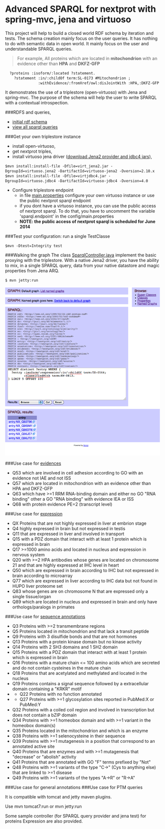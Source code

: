 Advanced SPARQL for nextprot with spring-mvc, jena and virtuoso 
===============================================================

This project will help to build a closed world RDF schema by iteration and tests. The schema creation mainly focus on the user queries. It has nothing to do with semantic data in open world. It mainly focus on the user and understandable SPARQL queries. 
> For example, All proteins which are located in **mitochondrion** with an evidence other than **HPA** and **DKFZ-GFP**
```SPARQL
  ?proteins :isoform/:located ?statement.
    ?statement :in/:childOf term:SL-0173 #Mitochondrion ; 
               :withEvidence/:fromXref/owl:disJointWith :HPA,:DKFZ-GFP
```  


It demonstrates the use of a triplestore (open-virtuoso) with Jena and spring-mvc. The purpose of the schema will help the user to write SPARQL with a contextual introspection.

###RDFS and queries,
* [initial rdf schema](src/main/resources/owl)
* [view all sparql queries](src/test/resources/sparql)

###Get your own triplestore instance 
* install open-virtuoso,
* get nextprot triples, 
* install virtuoso jena driver ([download Jena2 provider and jdbc4  jars](http://virtuoso.openlinksw.com/dataspace/doc/dav/wiki/Main/VOSDownload#Jena%20Provider)),
```shell
$mvn install:install-file -Dfile=virt_jena2.jar -DgroupId=virtuoso.jena2 -DartifactId=virtuoso-jena2 -Dversion=2.10.x
$mvn install:install-file -Dfile=virtjdbc4.jar -DgroupId=virtuoso.jdbc4 -DartifactId=virtuoso-jdbc4 -Dversion=4.0
```
* Configure triplestore endpoint
  * in file [main.properties](src/main/resources/config/main.properties) configure your own virtuoso instance or use the public nextprot sparql endpoint
  * if you dont have a virtuoso instance, you can use the public access of nextprot sparql. To do that, you have to uncomment the variable 'sparql.endpoint' in the config/main.properties
  * __NOTE: the public access of nextprot sparql is scheduled for June 2014__

###Test  your configuration: run a single TestClasse
```shell
$mvn -Dtest=Integrity test
```

###Walking the graph
The class [SparqlController.java](src/main/java/evaletolab/controller/SparqlController.java) implement the basic proxying with the triplestore. With a native Jena2 driver, you have the ability to mix, in a single SPARQL query, data from your native datastore and magic properties from Jena ARQ.
```shell
$ mvn jetty:run
```

![SNORQL](src/main/webapp/resources/img/snorql.png "snorql frontend")

###Use case for [evidences](src/test/java/evaletolab/rdf/Evidences.java)
 * Q53	which are involved in cell adhesion according to GO with an evidence not IAE and not ISS
 * Q57	which are located in mitochondrion with an evidence other than HPA and DKFZ-GFP
 * Q63	which have >=1 RRM RNA-binding domain and either no GO "RNA binding" other a GO "RNA binding" with evidence IEA or ISS
 * Q68	with protein evidence PE=2 (transcript level)

###Use case for [expression](src/test/java/evaletolab/rdf/Expression.java)
 * QX  Proteins that are not highly expressed in liver at embrion stage
 * Q4  highly expressed in brain but not expressed in testis
 * Q11 that are expressed in liver and involved in transport 
 * Q15 with a PDZ domain that interact with at least 1 protein which is expressed in brain 
 * Q17 >=1000 amino acids and located in nucleus and expression in nervous system 
 * Q20 with >=2 HPA antibodies whose genes are located on chromosome 21 and that are highly expressed at IHC level in heart
 * Q50 which are expressed in brain according to IHC but not expressed in brain according to microarray
 * Q77 which are expressed in liver according to IHC data but not found in HUPO liver proteome set
 * Q83 whose genes are on chromosome N that are expressed only a single tissue/organ
 * Q89 which are located in nucleus and expressed in brain and only have orthologs/paralogs in primates

###Use case for [sequence annotations](src/test/java/evaletolab/rdf/Features.java)
 * Q3	Proteins with >=2 transmembrane regions 
 * Q5	Proteins located in mitochondrion and that lack a transit peptide
 * Q9	Proteins with 3 disulfide bonds and that are not hormones 
 * Q13 Proteins with a protein kinase domain but no kinase activity 
 * Q14 Proteins with 2 SH3 domains and 1 SH2 domain 
 * Q15 Proteins with a PDZ domain that interact with at least 1 protein which is expressed in brain 
 * Q16 Proteins with a mature chain <= 100 amino acids which are secreted and do not contain cysteines in the mature chain 
 * Q18 Proteins that are acetylated and methylated and located in the nucleus 
 * Q19 Proteins contains a signal sequence followed by a extracellular domain containing a "KRKR" motif 
 * * Q22 Proteins with no function annotated
 * * Q27 Proteins with >=1 glycosylation sites reported in PubMed:X or PubMed:Y
 * Q32 Proteins with a coiled coil region and involved in transcription but does not contain a bZIP domain
 * Q34 Proteins with >=1 homeobox domain and with >=1 variant in the homeobox domain(s)
 * Q35 Proteins located in the mitochondrion and which is an enzyme
 * Q38 Proteins with >=1 selenocysteine in their sequence
 * Q39 Proteins with >=1 mutagenesis in a position that correspond to an annotated active site
 * Q40 Proteins that are enzymes and with >=1 mutagenesis that "decrease" or "abolish" activity
 * Q41 Proteins that are annotated with GO "F" terms prefixed by "Not"
 * Q48 Proteins with >=1 variants of the type "C->" (Cys to anything else) that are linked to >=1 disease
 * Q49 Proteins with >=1 variants of the types "A->R" or "R->A"

###Use case for general annotations
###Use case for PTM queries


It is compatible with tomcat and jetty maven plugins.

Use
    mvn tomcat7:run
or
    mvn jetty:run

Some sample controller (for SPARQL query provider and jena test) for proteins Expression are also provided.

